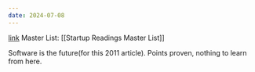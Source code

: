 ```yaml
---
date: 2024-07-08
---
```

[link](https://a16z.com/why-software-is-eating-the-world/)
Master List: [[Startup Readings Master List]]

Software is the future(for this 2011 article).
Points proven, nothing to learn from here.


